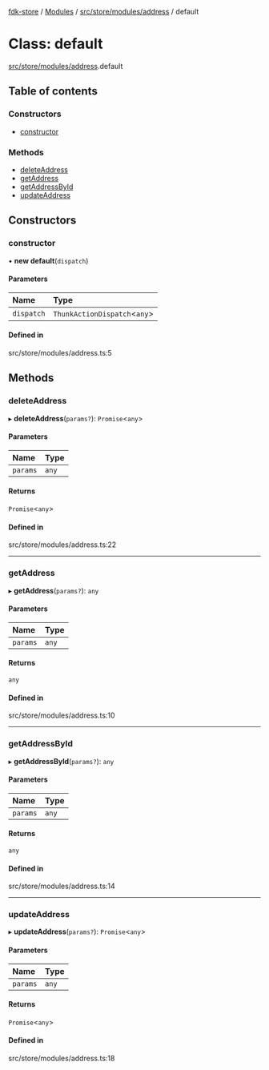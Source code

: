 [fdk-store](../README.md) / [Modules](../modules.md) / [src/store/modules/address](../modules/src_store_modules_address.md) / default

# Class: default

[src/store/modules/address](../modules/src_store_modules_address.md).default

## Table of contents

### Constructors

- [constructor](src_store_modules_address.default.md#constructor)

### Methods

- [deleteAddress](src_store_modules_address.default.md#deleteaddress)
- [getAddress](src_store_modules_address.default.md#getaddress)
- [getAddressById](src_store_modules_address.default.md#getaddressbyid)
- [updateAddress](src_store_modules_address.default.md#updateaddress)

## Constructors

### constructor

• **new default**(`dispatch`)

#### Parameters

| Name | Type |
| :------ | :------ |
| `dispatch` | `ThunkActionDispatch`<`any`\> |

#### Defined in

src/store/modules/address.ts:5

## Methods

### deleteAddress

▸ **deleteAddress**(`params?`): `Promise`<`any`\>

#### Parameters

| Name | Type |
| :------ | :------ |
| `params` | `any` |

#### Returns

`Promise`<`any`\>

#### Defined in

src/store/modules/address.ts:22

___

### getAddress

▸ **getAddress**(`params?`): `any`

#### Parameters

| Name | Type |
| :------ | :------ |
| `params` | `any` |

#### Returns

`any`

#### Defined in

src/store/modules/address.ts:10

___

### getAddressById

▸ **getAddressById**(`params?`): `any`

#### Parameters

| Name | Type |
| :------ | :------ |
| `params` | `any` |

#### Returns

`any`

#### Defined in

src/store/modules/address.ts:14

___

### updateAddress

▸ **updateAddress**(`params?`): `Promise`<`any`\>

#### Parameters

| Name | Type |
| :------ | :------ |
| `params` | `any` |

#### Returns

`Promise`<`any`\>

#### Defined in

src/store/modules/address.ts:18
